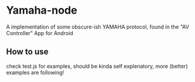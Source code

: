 # Yamaha-node

A implementation of some obscure-ish YAMAHA protocol, found in the "AV Controller" App for Android

## How to use

check test.js for examples, should be kinda self explenatory, more (better) examples are following!
